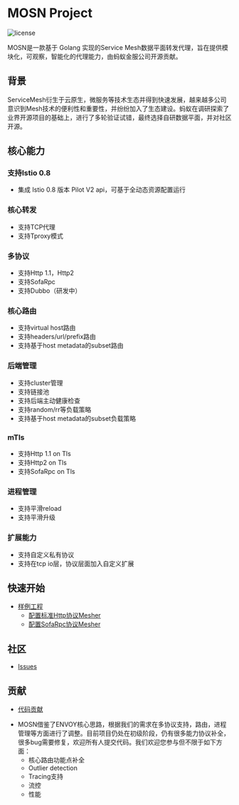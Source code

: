 # MOSN Project

![license](https://img.shields.io/badge/license-Apache--2.0-green.svg)

MOSN是一款基于 Golang 实现的Service Mesh数据平面转发代理，旨在提供模块化，可观察，智能化的代理能力，由蚂蚁金服公司开源贡献。

## 背景
ServiceMesh衍生于云原生，微服务等技术生态并得到快速发展，越来越多公司意识到Mesh技术的便利性和重要性，并纷纷加入了生态建设。蚂蚁在调研探索了业界开源项目的基础上，进行了多轮验证试错，最终选择自研数据平面，并对社区开源。

## 核心能力

### 支持Istio 0.8
+ 集成 Istio 0.8 版本 Pilot V2 api，可基于全动态资源配置运行

### 核心转发
+ 支持TCP代理
+ 支持Tproxy模式

### 多协议
+ 支持Http 1.1，Http2
+ 支持SofaRpc
+ 支持Dubbo（研发中）

### 核心路由
+ 支持virtual host路由
+ 支持headers/url/prefix路由
+ 支持基于host metadata的subset路由

### 后端管理
+ 支持cluster管理
+ 支持链接池
+ 支持后端主动健康检查
+ 支持random/rr等负载策略
+ 支持基于host metadata的subset负载策略

### mTls
+ 支持Http 1.1 on Tls
+ 支持Http2 on Tls
+ 支持SofaRpc on Tls

### 进程管理
+ 支持平滑reload
+ 支持平滑升级

### 扩展能力
+ 支持自定义私有协议
+ 支持在tcp io层，协议层面加入自定义扩展

## 快速开始
* [样例工程](mosn-samples)
  * [配置标准Http协议Mesher](samples/http-sample)
  * [配置SofaRpc协议Mesher](samples/sofarpc-sample)
 
## 社区
* [Issues](https://github.com/alipay/mosn/issues)

## 贡献
* [代码贡献](./CONTRIBUTING.md) 
+ MOSN借鉴了ENVOY核心思路，根据我们的需求在多协议支持，路由，进程管理等方面进行了调整。目前项目仍处在初级阶段，仍有很多能力协议补全，很多bug需要修复，欢迎所有人提交代码。我们欢迎您参与但不限于如下方面：
   + 核心路由功能点补全
   + Outlier detection
   + Tracing支持
   + 流控
   + 性能